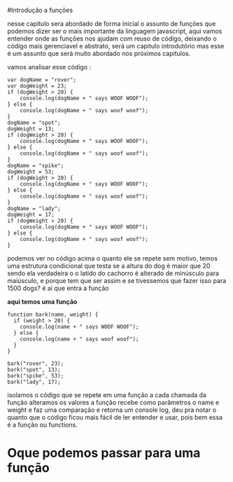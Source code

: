 #Introdução a funções

nesse capitulo sera abordado de forma inicial o assunto de funções que podemos dizer ser o mais importante da linguagem javascript, aqui vamos entender
onde as funções nos ajudam com reuso de código, deixando o código mais gerenciavel e abstrato, será um capitulo introdutório mas esse é um assunto que
será muito abordado nos próximos capitulos.

vamos analisar esse código :

````
var dogName = "rover";
var dogWeight = 23;
if (dogWeight > 20) {
    console.log(dogName + " says WOOF WOOF");
} else {
    console.log(dogName + " says woof woof");
}
dogName = "spot";
dogWeight = 13;
if (dogWeight > 20) {
    console.log(dogName + " says WOOF WOOF");
} else {
    console.log(dogName + " says woof woof");
}
dogName = "spike";
dogWeight = 53;
if (dogWeight > 20) {
    console.log(dogName + " says WOOF WOOF");
} else {
    console.log(dogName + " says woof woof");
}
dogName = "lady";
dogWeight = 17;
if (dogWeight > 20) {
    console.log(dogName + " says WOOF WOOF");
} else {
    console.log(dogName + " says woof woof");
}
````
podemos ver no código acima o quanto ele se repete sem motivo, temos uma estrutura condicional que testa se a altura do dog é maior que 20 sendo ela verdadeira
o o latido do cachorro é alterado de minúsculo para maiúsculo, e porque tem que ser assim e se tivessemos que fazer isso para 1500 dogs? é ai que entra a função

<b>aqui temos uma função</b>
````
function bark(name, weight) {
  if (weight > 20) {
    console.log(name + " says WOOF WOOF");
  } else {
    console.log(name + " says woof woof");
  }
}

bark("rover", 23);
bark("spot", 13);
bark("spike", 53);
bark("lady", 17);
````
isolamos o código que se repete em uma função a cada chamada da função alteramos os valores a função recebe como parâmetros o name e weight e faz uma comparação
e retorna um console log, deu pra notar o quanto que o código ficou mais fácil de ler entender e usar, pois bem essa é a função ou functions.

# Oque podemos passar para uma função



